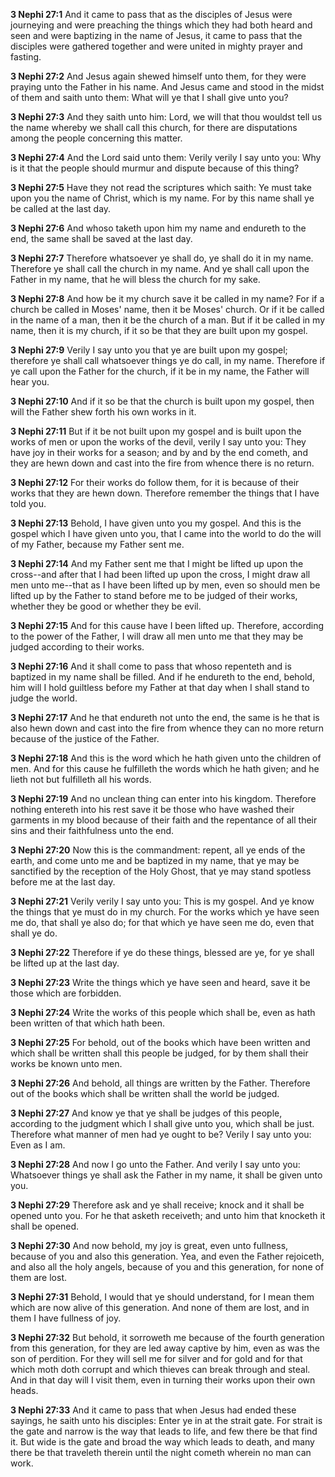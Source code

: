 **3 Nephi 27:1** And it came to pass that as the disciples of Jesus were journeying and were preaching the things which they had both heard and seen and were baptizing in the name of Jesus, it came to pass that the disciples were gathered together and were united in mighty prayer and fasting.

**3 Nephi 27:2** And Jesus again shewed himself unto them, for they were praying unto the Father in his name. And Jesus came and stood in the midst of them and saith unto them: What will ye that I shall give unto you?

**3 Nephi 27:3** And they saith unto him: Lord, we will that thou wouldst tell us the name whereby we shall call this church, for there are disputations among the people concerning this matter.

**3 Nephi 27:4** And the Lord said unto them: Verily verily I say unto you: Why is it that the people should murmur and dispute because of this thing?

**3 Nephi 27:5** Have they not read the scriptures which saith: Ye must take upon you the name of Christ, which is my name. For by this name shall ye be called at the last day.

**3 Nephi 27:6** And whoso taketh upon him my name and endureth to the end, the same shall be saved at the last day.

**3 Nephi 27:7** Therefore whatsoever ye shall do, ye shall do it in my name. Therefore ye shall call the church in my name. And ye shall call upon the Father in my name, that he will bless the church for my sake.

**3 Nephi 27:8** And how be it my church save it be called in my name? For if a church be called in Moses' name, then it be Moses' church. Or if it be called in the name of a man, then it be the church of a man. But if it be called in my name, then it is my church, if it so be that they are built upon my gospel.

**3 Nephi 27:9** Verily I say unto you that ye are built upon my gospel; therefore ye shall call whatsoever things ye do call, in my name. Therefore if ye call upon the Father for the church, if it be in my name, the Father will hear you.

**3 Nephi 27:10** And if it so be that the church is built upon my gospel, then will the Father shew forth his own works in it.

**3 Nephi 27:11** But if it be not built upon my gospel and is built upon the works of men or upon the works of the devil, verily I say unto you: They have joy in their works for a season; and by and by the end cometh, and they are hewn down and cast into the fire from whence there is no return.

**3 Nephi 27:12** For their works do follow them, for it is because of their works that they are hewn down. Therefore remember the things that I have told you.

**3 Nephi 27:13** Behold, I have given unto you my gospel. And this is the gospel which I have given unto you, that I came into the world to do the will of my Father, because my Father sent me.

**3 Nephi 27:14** And my Father sent me that I might be lifted up upon the cross--and after that I had been lifted up upon the cross, I might draw all men unto me--that as I have been lifted up by men, even so should men be lifted up by the Father to stand before me to be judged of their works, whether they be good or whether they be evil.

**3 Nephi 27:15** And for this cause have I been lifted up. Therefore, according to the power of the Father, I will draw all men unto me that they may be judged according to their works.

**3 Nephi 27:16** And it shall come to pass that whoso repenteth and is baptized in my name shall be filled. And if he endureth to the end, behold, him will I hold guiltless before my Father at that day when I shall stand to judge the world.

**3 Nephi 27:17** And he that endureth not unto the end, the same is he that is also hewn down and cast into the fire from whence they can no more return because of the justice of the Father.

**3 Nephi 27:18** And this is the word which he hath given unto the children of men. And for this cause he fulfilleth the words which he hath given; and he lieth not but fulfilleth all his words.

**3 Nephi 27:19** And no unclean thing can enter into his kingdom. Therefore nothing entereth into his rest save it be those who have washed their garments in my blood because of their faith and the repentance of all their sins and their faithfulness unto the end.

**3 Nephi 27:20** Now this is the commandment: repent, all ye ends of the earth, and come unto me and be baptized in my name, that ye may be sanctified by the reception of the Holy Ghost, that ye may stand spotless before me at the last day.

**3 Nephi 27:21** Verily verily I say unto you: This is my gospel. And ye know the things that ye must do in my church. For the works which ye have seen me do, that shall ye also do; for that which ye have seen me do, even that shall ye do.

**3 Nephi 27:22** Therefore if ye do these things, blessed are ye, for ye shall be lifted up at the last day.

**3 Nephi 27:23** Write the things which ye have seen and heard, save it be those which are forbidden.

**3 Nephi 27:24** Write the works of this people which shall be, even as hath been written of that which hath been.

**3 Nephi 27:25** For behold, out of the books which have been written and which shall be written shall this people be judged, for by them shall their works be known unto men.

**3 Nephi 27:26** And behold, all things are written by the Father. Therefore out of the books which shall be written shall the world be judged.

**3 Nephi 27:27** And know ye that ye shall be judges of this people, according to the judgment which I shall give unto you, which shall be just. Therefore what manner of men had ye ought to be? Verily I say unto you: Even as I am.

**3 Nephi 27:28** And now I go unto the Father. And verily I say unto you: Whatsoever things ye shall ask the Father in my name, it shall be given unto you.

**3 Nephi 27:29** Therefore ask and ye shall receive; knock and it shall be opened unto you. For he that asketh receiveth; and unto him that knocketh it shall be opened.

**3 Nephi 27:30** And now behold, my joy is great, even unto fullness, because of you and also this generation. Yea, and even the Father rejoiceth, and also all the holy angels, because of you and this generation, for none of them are lost.

**3 Nephi 27:31** Behold, I would that ye should understand, for I mean them which are now alive of this generation. And none of them are lost, and in them I have fullness of joy.

**3 Nephi 27:32** But behold, it sorroweth me because of the fourth generation from this generation, for they are led away captive by him, even as was the son of perdition. For they will sell me for silver and for gold and for that which moth doth corrupt and which thieves can break through and steal. And in that day will I visit them, even in turning their works upon their own heads.

**3 Nephi 27:33** And it came to pass that when Jesus had ended these sayings, he saith unto his disciples: Enter ye in at the strait gate. For strait is the gate and narrow is the way that leads to life, and few there be that find it. But wide is the gate and broad the way which leads to death, and many there be that traveleth therein until the night cometh wherein no man can work.

